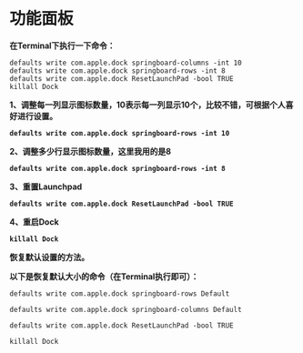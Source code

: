 # 功能面板

**在Terminal下执行一下命令：**

```shell
defaults write com.apple.dock springboard-columns -int 10
defaults write com.apple.dock springboard-rows -int 8
defaults write com.apple.dock ResetLaunchPad -bool TRUE
killall Dock

```

**1、调整每一列显示图标数量，10表示每一列显示10个，比较不错，可根据个人喜好进行设置。**

**`defaults write com.apple.dock springboard-rows -int 10`**

**2、调整多少行显示图标数量，这里我用的是8**

**`defaults write com.apple.dock springboard-rows -int 8`**

**3、重置Launchpad**

**`defaults write com.apple.dock ResetLaunchPad -bool TRUE`**

**4、重启Dock**

**`killall Dock`**

**恢复默认设置的方法。**

**以下是恢复默认大小的命令（在Terminal执行即可）：**

```shell
defaults write com.apple.dock springboard-rows Default

defaults write com.apple.dock springboard-columns Default

defaults write com.apple.dock ResetLaunchPad -bool TRUE

killall Dock
```
